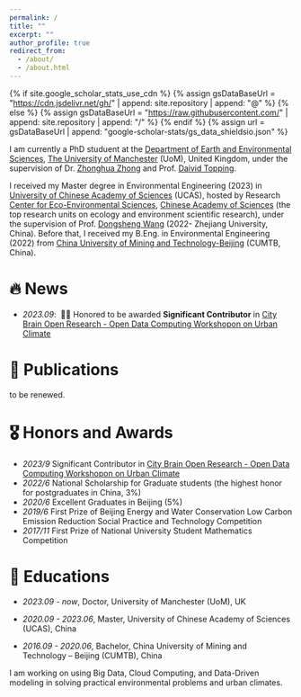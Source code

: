 ```yaml
---
permalink: /
title: ""
excerpt: ""
author_profile: true
redirect_from: 
  - /about/
  - /about.html
---
```


{% if site.google_scholar_stats_use_cdn %}
{% assign gsDataBaseUrl = "https://cdn.jsdelivr.net/gh/" | append: site.repository | append: "@" %}
{% else %}
{% assign gsDataBaseUrl = "https://raw.githubusercontent.com/" | append: site.repository | append: "/" %}
{% endif %}
{% assign url = gsDataBaseUrl | append: "google-scholar-stats/gs_data_shieldsio.json" %}

<span class='anchor' id='about-me'></span>

I am currently a PhD studuent at the [Department of Earth and Environmental Sciences](https://www.ees.manchester.ac.uk/), [The University of Manchester](https://www.manchester.ac.uk/) (UoM), United Kingdom, under the supervision of Dr. [Zhonghua Zhong](https://zhonghuazheng.com/) and Prof. [Daivid Topping](https://research.manchester.ac.uk/en/persons/david.topping). 

I received my Master degree in Environmental Engineering (2023) in [University of Chinese Academy of Sciences](https://www.ucas.ac.cn/) (UCAS), hosted by Research [Center for Eco-Environmental Sciences](http://www.rcees.cas.cn/), [Chinese Academy of Sciences](https://www.cas.cn/) (the top research units on ecology and environment scientific research), under the supervision of Prof. [Dongsheng Wang](https://person.zju.edu.cn/0021195) (2022- Zhejiang University, China). Before that, I received my B.Eng. in Environmental Engineering (2022) from [China University of Mining and Technology-Beijing](https://www.cumtb.edu.cn/) (CUMTB, China).

# 🔥 News
- *2023.09*: &nbsp;🎉🎉 Honored to be awarded **Significant Contributor** in [City Brain Open Research - Open Data Computing Workshopon on Urban Climate](https://open-data-computing.github.io/)


# 📝 Publications 

to be renewed.

# 🎖 Honors and Awards
- *2023/9* Significant Contributor in [City Brain Open Research - Open Data Computing Workshopon on Urban Climate](https://open-data-computing.github.io/) 
- *2022/6* National Scholarship for Graduate students (the highest honor for postgraduates in China, 3%)  
- *2020/6* Excellent Graduates in Beijing (5%) 
- *2019/6* First Prize of Beijing Energy and Water Conservation Low Carbon Emission Reduction Social Practice and Technology Competition 
- *2017/11* First Prize of National University Student Mathematics Competition 


# 📖 Educations
- *2023.09 - now*, Doctor, University of Manchester (UoM), UK
- *2020.09 - 2023.06*, Master, University of Chinese Academy of Sciences (UCAS), China

- *2016.09 - 2020.06*, Bachelor, China University of Mining and Technology – Beijing (CUMTB), China

I am working on using Big Data, Cloud Computing, and Data-Driven modeling in solving practical environmental problems and urban climates. 
